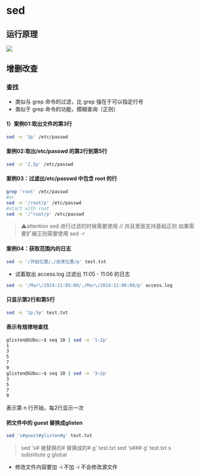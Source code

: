 # sed  
## 运行原理  

![](Pasted%20image%2020240328141117.png)  
  
## 增删改查  
### 查找  
- 类似与 grep 命令的过滤，比 grep 强在于可以指定行号
- 类似于 grep 命令的功能，模糊查询（正则）  
#### 1）案例01:取出文件的第3行    
```sh  
sed -n '3p' /etc/passwd
```
  
#### 案例02:取出/etc/passwd 的第2行到第5行  
```sh  
sed -n '2,5p' /etc/passwd
```  
  
#### 案例03：过滤出/etc/passwd 中包含 root 的行  
```sh  
grep 'root' /etc/passwd  
#or  
sed -n '/root/p' /etc/passwd  
#start with root  
sed -n '/^root/p' /etc/passwd
```  
>⚠attention
>sed 进行过滤的时候需要使用 // 并且里面支持基础正则
>如果需要扩展正则需要使用 sed -r
  
#### 案例04：获取范围内的日志  
```sh  
sed -n '/开始位置/,/结束位置/p' test.txt
```  
  
- 试着取出 access.log 过滤出 11:05 - 11:06 的日志  
```sh  
sed -n '/Mar\/2024:11:05:00/,/Mar\/2024:11:06:00/p' access.log
```  
  
#### 只显示第2行和第5行  
```sh  
sed -n '2p;5p' test.txt
```  
  
#### 表示有规律地查找    
```sh  
glisten@GUbu:~$ seq 10 | sed -n '1~2p'
1
3
5
7
9
glisten@GUbu:~$ seq 10 | sed -n '3~2p'
3
5
7
9
```  
表示第 n 行开始，每2行显示一次  
  
 #### 把文件中的 guest 替换成glisten
 ```sh
 sed 's#guest#glisten#g' test.txt
 ```
 >sed 's\# 被替换的\# 替换成的\# g' test.txt
 >sed 's\#\#\# g' test.txt
 >s substitute
 >g global
- 修改文件内容要加 -i
  不加 -i 不会修改源文件  
  
